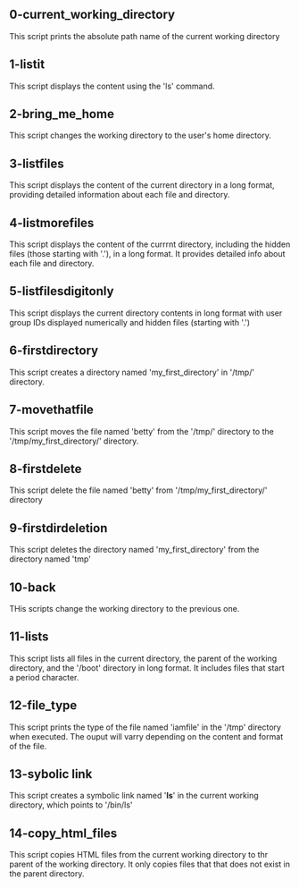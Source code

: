 ## 0-current_working_directory

This script prints the absolute path name of the current working directory

## 1-listit
This script displays the content using the 'ls' command.

## 2-bring_me_home
This script changes the working directory to the user's home directory.

## 3-listfiles
This script displays the content of the current directory in a long format, providing detailed information about each file and directory.

## 4-listmorefiles
This script displays the content of the currrnt directory, including the hidden files (those starting with '.'), in a long format.
It provides detailed info about each file and directory.

## 5-listfilesdigitonly
This script displays the current directory contents in long format with user group IDs displayed numerically and hidden files (starting with '.')

## 6-firstdirectory
This script creates a directory named 'my_first_directory' in '/tmp/' directory.

## 7-movethatfile
This script moves the file named 'betty' from the '/tmp/' directory to the '/tmp/my_first_directory/' directory.

## 8-firstdelete
This script delete the file named 'betty' from '/tmp/my_first_directory/' directory

## 9-firstdirdeletion
This script deletes the directory named 'my_first_directory' from the directory named 'tmp'

## 10-back
THis scripts change the working directory to the previous one.

## 11-lists
This script lists all files in the current directory, the parent of the working directory, and the '/boot' directory in long format.
It includes files that start a period character.

## 12-file_type
This script prints the type of the file named 'iamfile' in the '/tmp' directory when executed.
The ouput will varry depending on the content and format of the file.

## 13-sybolic link
This script creates a symbolic link named '__ls__' in the current working directory, which points to '/bin/ls'

## 14-copy_html_files
This script copies HTML files from the current working directory to thr parent of the working directory.
It only copies files that that does not exist in the parent directory. 
